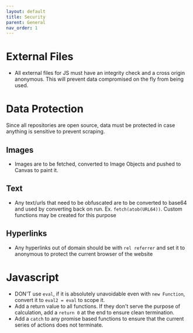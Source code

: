```yaml
---
layout: default
title: Security
parent: General
nav_order: 1
---
```


# External Files

- All external files for JS must have an integrity check and a cross origin anonymous. This will prevent data compromised on the fly from being used.

# Data Protection
Since all repositories are open source, data must be protected in case anything is sensitive to prevent scraping.

## Images
- Images are to be fetched, converted to Image Objects and pushed to Canvas to paint it.

## Text
- Any text/urls that need to be obfuscated are to be converted to base64 and used by converting back on run. Ex. `fetch(atob(URL64))`. Custom functions may be created for this purpose

## Hyperlinks
- Any hyperlinks out of domain should be with `rel referrer` and set it to anonymous to protect the current browser of the website


# Javascript
- DON'T use `eval`, if it is absolutely unavoidable even with `new Function`, convert it to `eval2 = eval` to scope it.
- Add a return value to all functions. If they don't serve the purpose of calculation, add a `return 0` at the end to ensure clean termination.
- Add a `catch` to any promise based functions to ensure that the current series of actions does not terminate.